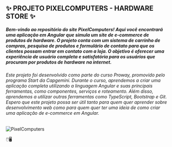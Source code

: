 ## ✨ PROJETO PIXELCOMPUTERS - HARDWARE STORE ✨

##### Bem-vindo ao repositório do site PixelComputers! Aqui você encontrará uma aplicação em Angular que simula um site de e-commerce de produtos de hardware. O projeto conta com um sistema de carrinho de compras, pesquisa de produtos e formulário de contato para que os clientes possam entrar em contato com a loja. O objetivo é oferecer uma experiência de usuário completa e satisfatória para os usuários que procuram por produtos de hardware na internet.

###### Este projeto foi desenvolvido como parte do curso Proway, promovido pelo programa Start da Capgemini. Durante o curso, aprendemos a criar uma aplicação completa utilizando a linguagem Angular e suas principais ferramentas, como componentes, serviços e roteamento. Além disso, aprendemos a utilizar outras ferramentas como TypeScript, Bootstrap e Git. Espero que este projeto possa ser útil tanto para quem quer aprender sobre desenvolvimento web como para quem quer ter uma ideia de como criar uma aplicação de e-commerce em Angular.



![PixelComputers](https://media3.giphy.com/media/v1.Y2lkPTc5MGI3NjExZDhkMzBjYWYwZTE1ZDNhZjE3Yjg4MThiYTlhNDFlZDJhMjBhNmNmNSZlcD12MV9pbnRlcm5hbF9naWZzX2dpZklkJmN0PWc/qVm5N9g3ikuGbmSqxI/giphy.gif)
  

🖱️🖥️
